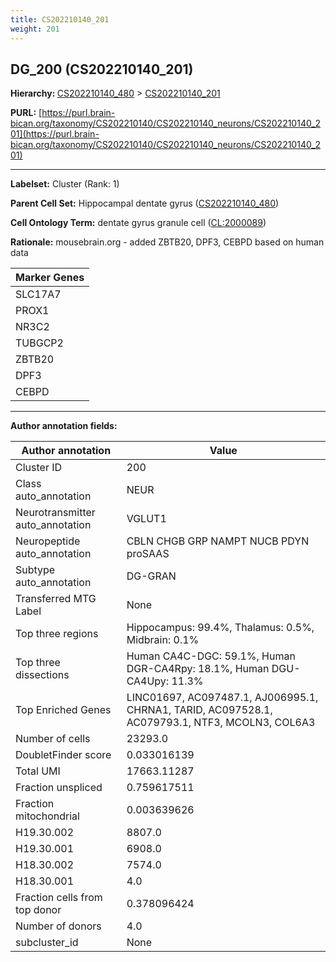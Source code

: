 ```yaml
---
title: CS202210140_201
weight: 201
---
```

## DG_200 (CS202210140_201)
<b>Hierarchy: </b>
[CS202210140_480](../CS202210140_480) >
[CS202210140_201](../CS202210140_201)

**PURL:** [https://purl.brain-bican.org/taxonomy/CS202210140/CS202210140_neurons/CS202210140_201](https://purl.brain-bican.org/taxonomy/CS202210140/CS202210140_neurons/CS202210140_201)

---


**Labelset:** Cluster (Rank: 1)

**Parent Cell Set:** Hippocampal dentate gyrus ([CS202210140_480](../CS202210140_480))



**Cell Ontology Term:**  dentate gyrus granule cell ([CL:2000089](https://www.ebi.ac.uk/ols/ontologies/cl/terms?obo_id=CL:2000089)) 

**Rationale:** mousebrain.org - added ZBTB20, DPF3, CEBPD based on human data

[MARKER GENES.]: #


| Marker Genes |
|--------------|
|SLC17A7|
|PROX1|
|NR3C2|
|TUBGCP2|
|ZBTB20|
|DPF3|
|CEBPD|

---

[TRANSFERRED ANNOTATIONS.]: #


[AUTHOR ANNOTATION FIELDS.]: #


**Author annotation fields:**

| Author annotation | Value |
|-------------------|-------|
|Cluster ID|200|
|Class auto_annotation|NEUR|
|Neurotransmitter auto_annotation|VGLUT1|
|Neuropeptide auto_annotation|CBLN CHGB GRP NAMPT NUCB PDYN proSAAS|
|Subtype auto_annotation|DG-GRAN|
|Transferred MTG Label|None|
|Top three regions|Hippocampus: 99.4%, Thalamus: 0.5%, Midbrain: 0.1%|
|Top three dissections|Human CA4C-DGC: 59.1%, Human DGR-CA4Rpy: 18.1%, Human DGU-CA4Upy: 11.3%|
|Top Enriched Genes|LINC01697, AC097487.1, AJ006995.1, CHRNA1, TARID, AC097528.1, AC079793.1, NTF3, MCOLN3, COL6A3|
|Number of cells|23293.0|
|DoubletFinder score|0.033016139|
|Total UMI|17663.11287|
|Fraction unspliced|0.759617511|
|Fraction mitochondrial|0.003639626|
|H19.30.002|8807.0|
|H19.30.001|6908.0|
|H18.30.002|7574.0|
|H18.30.001|4.0|
|Fraction cells from top donor|0.378096424|
|Number of donors|4.0|
|subcluster_id|None|
